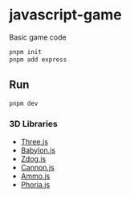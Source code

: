 # javascript-game
 Basic game code

```bash
pnpm init
pnpm add express
```

## Run
```bash
pnpm dev
```


### 3D Libraries
- [Three.js](https://threejs.org/)
- [Babylon.js](https://www.babylonjs.com/)
- [Zdog.js](https://zzz.dog/)
- [Cannon.js](https://github.com/schteppe/cannon.js)
- [Ammo.js](https://github.com/kripken/ammo.js)
- [Phoria.js](https://www.kevs3d.co.uk/dev/phoria/)

